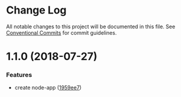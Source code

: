# Change Log

All notable changes to this project will be documented in this file.
See [Conventional Commits](https://conventionalcommits.org) for commit guidelines.

<a name="1.1.0"></a>
# 1.1.0 (2018-07-27)


### Features

* create node-app ([1959ee7](https://github.com/lnmunhoz/lerna-poc/commit/1959ee7))
